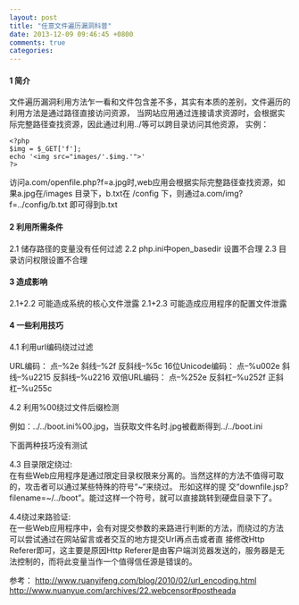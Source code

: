 ```yaml
---
layout: post
title: "任意文件遍历漏洞科普"
date: 2013-12-09 09:46:45 +0800
comments: true
categories: 
---
```

<h4>1 简介</h4>

文件遍历漏洞利用方法乍一看和文件包含差不多，其实有本质的差别，文件遍历的利用方法是通过路径直接访问资源， 当网站应用通过连接请求资源时，会根据实际完整路径查找资源，因此通过利用../等可以跨目录访问其他资源， 实例：

```
<?php
$img = $_GET['f'];
echo '<img src="images/'.$img.'">'
?>
```
访问a.com/openfile.php?f=a.jpg时,web应用会根据实际完整路径查找资源，如果a.jpg在/images 目录下，b.txt在 /config 下，则通过a.com/img?f=../config/b.txt 即可得到b.txt

<h4>2 利用所需条件</h4>

2.1 储存路径的变量没有任何过滤 
2.2 php.ini中open_basedir 设置不合理 
2.3 目录访问权限设置不合理

<h4>3 造成影响</h4>

2.1+2.2 可能造成系统的核心文件泄露 
2.1+2.3 可能造成应用程序的配置文件泄露

<h4>4 一些利用技巧</h4>

4.1 利用url编码绕过过滤

URL编码： 点–%2e 斜线–%2f 反斜线–%5c 
16位Unicode编码： 点–%u002e 斜线–%u2215 反斜线–%u2216 
双倍URL编码： 点–%252e 反斜杠–%u252f 正斜杠–%u255c

4.2 利用%00绕过文件后缀检测

例如：../../boot.ini%00.jpg，当获取文件名时.jpg被截断得到../../boot.ini

下面两种技巧没有测试

4.3 目录限定绕过:   
在有些Web应用程序是通过限定目录权限来分离的。当然这样的方法不值得可取的，攻击者可以通过某些特殊的符号“~“来绕过。 
形如这样的提 交“downfile.jsp?filename=~/../boot”。能过这样一个符号，就可以直接跳转到硬盘目录下了。

4.4绕过来路验证:    
在一些Web应用程序中，会有对提交参数的来路进行判断的方法，而绕过的方法可以尝试通过在网站留言或者交互的地方提交Url再点击或者直 接修改Http Referer即可，这主要是原因Http Referer是由客户端浏览器发送的，服务器是无法控制的，而将此变量当作一个值得信任源是错误的。

参考：
http://www.ruanyifeng.com/blog/2010/02/url_encoding.html 
http://www.nuanyue.com/archives/22.webcensor#postheada